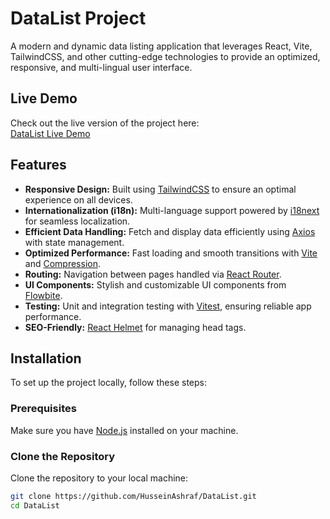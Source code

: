 # DataList Project

A modern and dynamic data listing application that leverages React, Vite, TailwindCSS, and other cutting-edge technologies to provide an optimized, responsive, and multi-lingual user interface. 

## Live Demo

Check out the live version of the project here:  
[DataList Live Demo](https://data-list-jade.vercel.app/)

## Features

- **Responsive Design:** Built using [TailwindCSS](https://tailwindcss.com/) to ensure an optimal experience on all devices.
- **Internationalization (i18n):** Multi-language support powered by [i18next](https://www.i18next.com/) for seamless localization.
- **Efficient Data Handling:** Fetch and display data efficiently using [Axios](https://axios-http.com/) with state management.
- **Optimized Performance:** Fast loading and smooth transitions with [Vite](https://vitejs.dev/) and [Compression](https://www.npmjs.com/package/compression).
- **Routing:** Navigation between pages handled via [React Router](https://reactrouter.com/).
- **UI Components:** Stylish and customizable UI components from [Flowbite](https://flowbite.com/).
- **Testing:** Unit and integration testing with [Vitest](https://vitest.dev/), ensuring reliable app performance.
- **SEO-Friendly:** [React Helmet](https://www.npmjs.com/package/react-helmet) for managing head tags.

## Installation

To set up the project locally, follow these steps:

### Prerequisites

Make sure you have [Node.js](https://nodejs.org/en/) installed on your machine.

### Clone the Repository

Clone the repository to your local machine:

```bash
git clone https://github.com/HusseinAshraf/DataList.git
cd DataList
